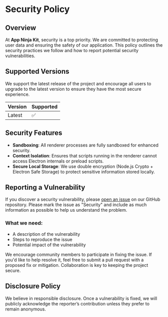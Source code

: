 # Security Policy

## Overview
At **App Ninja Kit**, security is a top priority. We are committed to protecting user data and ensuring the safety of our application. This policy outlines the security practices we follow and how to report potential security vulnerabilities.

## Supported Versions
We support the latest release of the project and encourage all users to upgrade to the latest version to ensure they have the most secure experience.

| Version | Supported          |
| ------- | ------------------ |
| Latest  | :white_check_mark:  |

## Security Features
- **Sandboxing**: All renderer processes are fully sandboxed for enhanced security.
- **Context Isolation**: Ensures that scripts running in the renderer cannot access Electron internals or preload scripts.
- **Secure Local Storage**: We use double encryption (Node.js Crypto + Electron Safe Storage) to protect sensitive information stored locally.

## Reporting a Vulnerability
If you discover a security vulnerability, please [open an issue](https://github.com/and-ca/app-ninja-kit/issues) on our GitHub repository. Please mark the issue as "Security" and include as much information as possible to help us understand the problem.

### What we need:
- A description of the vulnerability
- Steps to reproduce the issue
- Potential impact of the vulnerability

We encourage community members to participate in fixing the issue. If you'd like to help resolve it, feel free to submit a pull request with a proposed fix or mitigation. Collaboration is key to keeping the project secure.

## Disclosure Policy
We believe in responsible disclosure. Once a vulnerability is fixed, we will publicly acknowledge the reporter’s contribution unless they prefer to remain anonymous.
